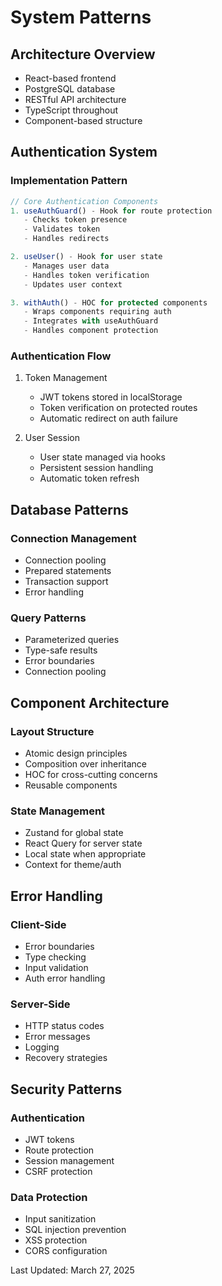 # System Patterns

## Architecture Overview
- React-based frontend
- PostgreSQL database
- RESTful API architecture
- TypeScript throughout
- Component-based structure

## Authentication System
### Implementation Pattern
```typescript
// Core Authentication Components
1. useAuthGuard() - Hook for route protection
   - Checks token presence
   - Validates token
   - Handles redirects

2. useUser() - Hook for user state
   - Manages user data
   - Handles token verification
   - Updates user context

3. withAuth() - HOC for protected components
   - Wraps components requiring auth
   - Integrates with useAuthGuard
   - Handles component protection
```

### Authentication Flow
1. Token Management
   - JWT tokens stored in localStorage
   - Token verification on protected routes
   - Automatic redirect on auth failure

2. User Session
   - User state managed via hooks
   - Persistent session handling
   - Automatic token refresh

## Database Patterns
### Connection Management
- Connection pooling
- Prepared statements
- Transaction support
- Error handling

### Query Patterns
- Parameterized queries
- Type-safe results
- Error boundaries
- Connection pooling

## Component Architecture
### Layout Structure
- Atomic design principles
- Composition over inheritance
- HOC for cross-cutting concerns
- Reusable components

### State Management
- Zustand for global state
- React Query for server state
- Local state when appropriate
- Context for theme/auth

## Error Handling
### Client-Side
- Error boundaries
- Type checking
- Input validation
- Auth error handling

### Server-Side
- HTTP status codes
- Error messages
- Logging
- Recovery strategies

## Security Patterns
### Authentication
- JWT tokens
- Route protection
- Session management
- CSRF protection

### Data Protection
- Input sanitization
- SQL injection prevention
- XSS protection
- CORS configuration

Last Updated: March 27, 2025 